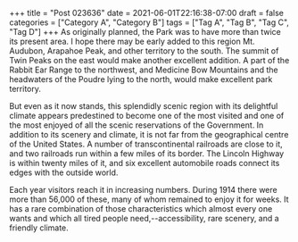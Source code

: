 +++
title = "Post 023636"
date = 2021-06-01T22:16:38-07:00
draft = false
categories = ["Category A", "Category B"]
tags = ["Tag A", "Tag B", "Tag C", "Tag D"]
+++
As originally planned, the Park was to have more than twice its present area. I hope there may be early added to this region Mt. Audubon, Arapahoe Peak, and other territory to the south. The summit of Twin Peaks on the east would make another excellent addition. A part of the Rabbit Ear Range to the northwest, and Medicine Bow Mountains and the headwaters of the Poudre lying to the north, would make excellent park territory.

But even as it now stands, this splendidly scenic region with its delightful climate appears predestined to become one of the most visited and one of the most enjoyed of all the scenic reservations of the Government. In addition to its scenery and climate, it is not far from the geographical centre of the United States. A number of transcontinental railroads are close to it, and two railroads run within a few miles of its border. The Lincoln Highway is within twenty miles of it, and six excellent automobile roads connect its edges with the outside world.

Each year visitors reach it in increasing numbers. During 1914 there were more than 56,000 of these, many of whom remained to enjoy it for weeks. It has a rare combination of those characteristics which almost every one wants and which all tired people need,--accessibility, rare scenery, and a friendly climate.
